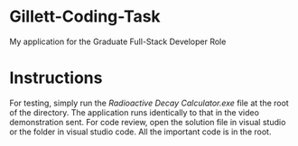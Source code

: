# Gillett-Coding-Task
My application for the Graduate Full-Stack Developer Role

# Instructions
For testing, simply run the _Radioactive Decay Calculator.exe_ file at the root of the directory. The application runs identically to that in the video demonstration sent.
For code review, open the solution file in visual studio or the folder in visual studio code. All the important code is in the root.
